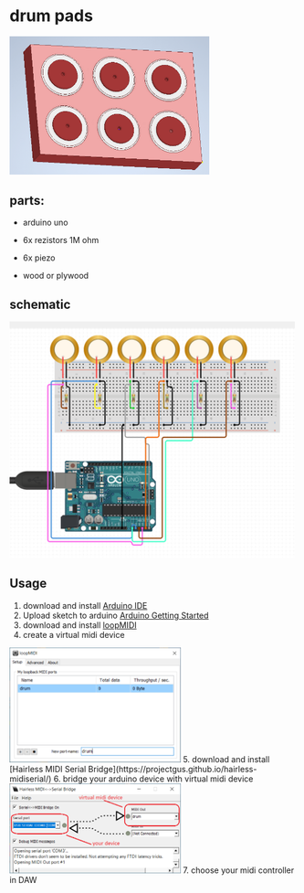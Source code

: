 # drum pads

<img  src="./icon.png "  width="350px">

  

## parts:

* arduino uno

* 6x rezistors 1M ohm

* 6x piezo

* wood or plywood

  

## schematic

  

<img  src="./schematic.png "  width="500px">


## Usage 

 1. download and install [Arduino IDE](https://www.arduino.cc/en/Main/Software)
 2. Upload sketch to arduino  [Arduino  Getting Started](https://www.arduino.cc/en/Guide/ArduinoUno)
 3. download and install [loopMIDI](https://www.tobias-erichsen.de/software/loopmidi.html)
 4. create a virtual midi device 
  <img  src="./loopmidi.png "  width="300px">
 5. download and install [Hairless MIDI Serial Bridge](https://projectgus.github.io/hairless-midiserial/)
 6. bridge your arduino device with virtual midi device 
   <img  src="./bridge.png "  width="300px">
 7.  choose your midi controller in DAW 
